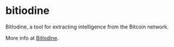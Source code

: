 bitiodine
=========

BitIodine, a tool for extracting intelligence from the Bitcoin network.

More info at [BitIodine](http://miki.it/articles/papers/).
